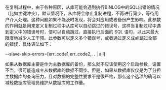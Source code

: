 

在复制过程中，由于各种原因，从库可能会遇到执行BINLOG中的SQL出错的情况（比如主键冲突），默认情况下，从库将会停止复制进程，不再进行同步，等待用户介入处理。这种问题如果不能及时发现，将会对应用或者备份产生影响。此参数的作用就是用来定义复制过程中从库可以自动跳过的错误号，这样当复制过程中遇到定义中的错误号时，便可以自动跳过，直接执行后面的 SQL 语句，以此来最大限度地减少人工干预。此参数可以定义多个错误号，或者通过定义成all跳过全部的错误，具体语法如下：

--slave-skip-errors=[err_code1,err_code2,. . | all]

如果从数据库主要是作为主数据库的备份，那么就不应该使用这个启动参数，设置不当，很可能造成主从数据库的数据不同步。但是，如果从数据库仅仅是为了分担主数据库的查询压力，且对数据的完整性要求不是很严格，那么这个选项的确可以减轻数据库管理员维护从数据库的工作量。



